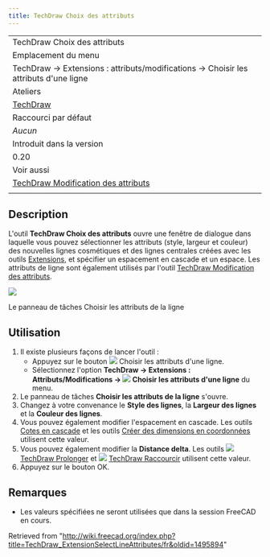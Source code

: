 ```yaml
---
title: TechDraw Choix des attributs
---
```

|  |
| --- |
| TechDraw Choix des attributs |
| Emplacement du menu |
| TechDraw → Extensions : attributs/modifications → Choisir les attributs d'une ligne |
| Ateliers |
| [TechDraw](/TechDraw_Workbench/fr "TechDraw Workbench/fr") |
| Raccourci par défaut |
| *Aucun* |
| Introduit dans la version |
| 0.20 |
| Voir aussi |
| [TechDraw Modification des attributs](/TechDraw_ExtensionChangeLineAttributes/fr "TechDraw ExtensionChangeLineAttributes/fr") |
|  |

## Description

L'outil **TechDraw Choix des attributs** ouvre une fenêtre de dialogue dans laquelle vous pouvez sélectionner les attributs (style, largeur et couleur) des nouvelles lignes cosmétiques et des lignes centrales créées avec les outils [Extensions](/TechDraw_Workbench/fr#Extensions "TechDraw Workbench/fr"), et spécifier un espacement en cascade et un espace. Les attributs de ligne sont également utilisés par l'outil [TechDraw Modification des attributs](/TechDraw_ExtensionChangeLineAttributes/fr "TechDraw ExtensionChangeLineAttributes/fr").

![](/images/TechDraw_ExtensionSelectLineAttributes_Taskpanel.png)

Le panneau de tâches Choisir les attributs de la ligne

## Utilisation

1. Il existe plusieurs façons de lancer l'outil :
   * Appuyez sur le bouton ![](/images/TechDraw_ExtensionSelectLineAttributes.svg) Choisir les attributs d'une ligne.
   * Sélectionnez l'option **TechDraw → Extensions : Attributs/Modifications → ![](/images/TechDraw_ExtensionSelectLineAttributes.svg) Choisir les attributs d'une ligne** du menu.
2. Le panneau de tâches **Choisir les attributs de la ligne** s'ouvre.
3. Changez à votre convenance le **Style des lignes**, la **Largeur des lignes** et la **Couleur des lignes**.
4. Vous pouvez également modifier l'espacement en cascade. Les outils [Cotes en cascade](/TechDraw_Workbench/fr#Caract.C3.A9ristiques_et_modifications "TechDraw Workbench/fr") et les outils [Créer des dimensions en coordonnées](/TechDraw_Workbench/fr#Cotes "TechDraw Workbench/fr") utilisent cette valeur.
5. Vous pouvez également modifier la **Distance delta**. Les outils ![](/images/TechDraw_ExtensionExtendLine.svg) [TechDraw Prolonger](/TechDraw_ExtensionExtendLine/fr "TechDraw ExtensionExtendLine/fr") et ![](/images/TechDraw_ExtensionShortenLine.svg) [TechDraw Raccourcir](/TechDraw_ExtensionShortenLine/fr "TechDraw ExtensionShortenLine/fr") utilisent cette valeur.
6. Appuyez sur le bouton OK.

## Remarques

* Les valeurs spécifiées ne seront utilisées que dans la session FreeCAD en cours.

Retrieved from "<http://wiki.freecad.org/index.php?title=TechDraw_ExtensionSelectLineAttributes/fr&oldid=1495894>"